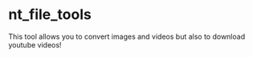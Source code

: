 # nt_file_tools
This tool allows you to convert images and videos but also to download youtube videos!
